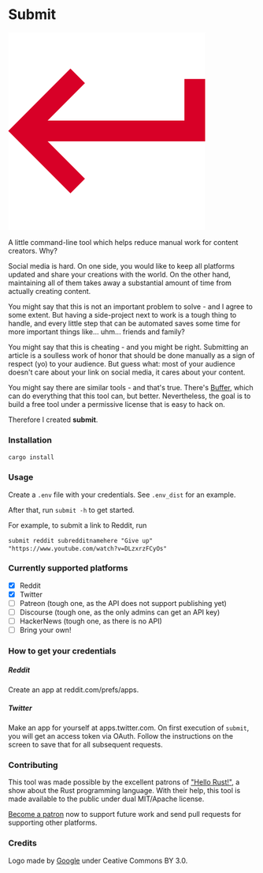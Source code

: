 # Submit

![logo](submit.svg)

A little command-line tool which helps reduce manual work for content creators.
Why?

Social media is hard. On one side, you would like to keep all platforms updated
and share your creations with the world. On the other hand, maintaining all of
them takes away a substantial amount of time from actually creating content.

You might say that this is not an important problem to solve - and I agree to
some extent. But having a side-project next to work is a tough thing to handle,
and every little step that can be automated saves some time for more important
things like... uhm... friends and family?

You might say that this is cheating - and you might be right. Submitting an
article is a soulless work of honor that should be done manually as a sign of
respect (yo) to your audience. But guess what: most of your audience doesn't
care about your link on social media, it cares about your content.

You might say there are similar tools - and that's true. There's
[Buffer](https://buffer.com), which can do everything that this tool can, but
better. Nevertheless, the goal is to build a free tool under a permissive
license that is easy to hack on.


Therefore I created **submit**.

### Installation

```
cargo install
```

### Usage

Create a `.env` file with your credentials. See `.env_dist` for an example.

After that, run `submit -h` to get started.

For example, to submit a link to Reddit, run
```
submit reddit subredditnamehere "Give up" "https://www.youtube.com/watch?v=DLzxrzFCyOs"
```

### Currently supported platforms

* [X] Reddit
* [X] Twitter
* [ ] Patreon (tough one, as the API does not support publishing yet)
* [ ] Discourse (tough one, as the only admins can get an API key)
* [ ] HackerNews (tough one, as there is no API)
* [ ] Bring your own!

### How to get your credentials

##### Reddit

Create an app at reddit.com/prefs/apps.

##### Twitter

Make an app for yourself at apps.twitter.com. On first execution of `submit`,
you will get an access token via OAuth. Follow the instructions on the screen to
save that for all subsequent requests.

### Contributing

This tool was made possible by the excellent patrons of ["Hello
Rust!"](https://github.com/hello-rust/show), a show about the Rust programming
language. With their help, this tool is made available to the public under dual
MIT/Apache license.

[Become a patron](https://www.patreon.com/bePatron?c=1568097) now to support
future work and send pull requests for supporting other platforms.

### Credits

Logo made by [Google](https://www.flaticon.com/authors/google) under Ceative
Commons BY 3.0.
